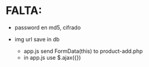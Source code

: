 # FALTA:

* password en md5, cifrado

* img url save in db
    * app.js send FormData(this) to product-add.php
    * in app.js use $.ajax({})